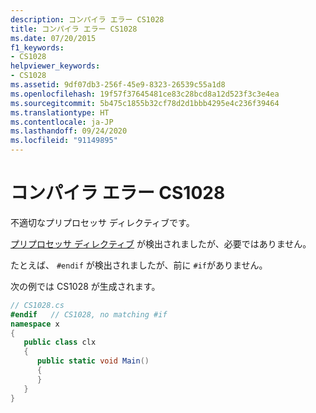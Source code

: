```yaml
---
description: コンパイラ エラー CS1028
title: コンパイラ エラー CS1028
ms.date: 07/20/2015
f1_keywords:
- CS1028
helpviewer_keywords:
- CS1028
ms.assetid: 9df07db3-256f-45e9-8323-26539c55a1d8
ms.openlocfilehash: 19f57f37645481ce83c28bcd8a12d523f3c3e4ea
ms.sourcegitcommit: 5b475c1855b32cf78d2d1bbb4295e4c236f39464
ms.translationtype: HT
ms.contentlocale: ja-JP
ms.lasthandoff: 09/24/2020
ms.locfileid: "91149895"
---
```

# <a name="compiler-error-cs1028"></a>コンパイラ エラー CS1028

不適切なプリプロセッサ ディレクティブです。  
  
 [プリプロセッサ ディレクティブ](../language-reference/preprocessor-directives/index.md) が検出されましたが、必要ではありません。  
  
 たとえば、 `#endif` が検出されましたが、前に `#if`がありません。  
  
 次の例では CS1028 が生成されます。  
  
```csharp  
// CS1028.cs  
#endif   // CS1028, no matching #if  
namespace x  
{  
   public class clx  
   {  
      public static void Main()  
      {  
      }  
   }  
}  
```
